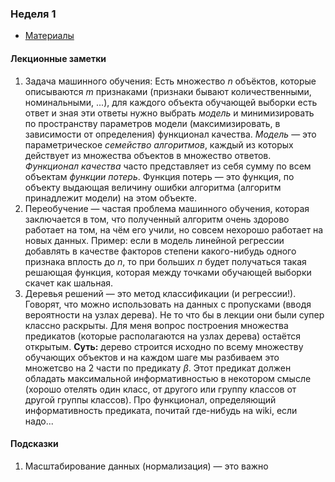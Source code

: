 ### Неделя 1
* [Материалы](https://www.coursera.org/learn/vvedenie-mashinnoe-obuchenie/home/week/1)

#### Лекционные заметки
1. Задача машинного обучения: Есть множество $n$ объёктов, которые описываются $m$ признаками (признаки бывают количественными, номинальными, ...), для каждого объекта обучающей выборки есть ответ и зная эти ответы нужно выбрать *модель* и минимизировать по пространству параметров модели (максимизировать, в зависимости от определения) функционал качества. *Модель* — это параметрическое *семейство алгоритмов*, каждый из которых действует из множества объектов в множество ответов. *Функционал качества* часто представляет из себя сумму по всем объектам *функции потерь*. Функция потерь — это функция, по объекту выдающая величину ошибки алгоритма (алгоритм принадлежит модели) на этом объекте.
2. Переобучение — частая проблема машинного обучения, которая заключается в том, что полученный алгоритм очень здорово работает на том, на чём его учили, но совсем нехорошо работает на новых данных. Пример: если в модель линейной регрессии добавлять в качестве факторов степени какого-нибудь одного признака вплость до $n$, то при больших $n$ будет получаться такая решающая функция, которая между точками обучающей выборки скачет как шальная.
3. Деревья решений — это метод классификации (и регрессии!). Говорят, что можно использовать на данных с пропусками (вводя вероятности на узлах дерева). Не то что бы в лекции они были супер классно раскрыты. Для меня вопрос построения множества предикатов (которые располагаются на узлах дерева) остаётся открытым. **Суть:** дерево строится исходно по всему множеству обучающих объектов и на каждом шаге мы разбиваем это множетсво на 2 части по предикату $\beta$. Этот предикат должен обладать максимальной информативностью в некотором смысле (хорошо отелять один класс, от другого или группу классов от другой группы классов). Про функционал, определяющий информативность предиката, почитай где-нибудь на wiki, если надо...

#### Подсказки
1. Масштабирование данных (нормализация) — это важно


